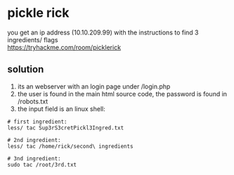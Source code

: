 
# pickle rick
you get an ip address (10.10.209.99) with the instructions to find 3 ingredients/ flags <br>
https://tryhackme.com/room/picklerick


## solution 
1. its an webserver with an login page under <ip>/login.php
2. the user is found in the main html source code, the password is found in <ip>/robots.txt
3. the input field is an linux shell:
```
# first ingredient:
less/ tac Sup3rS3cretPickl3Ingred.txt

# 2nd ingredient:
less/ tac /home/rick/second\ ingredients

# 3nd ingredient:
sudo tac /root/3rd.txt
```
